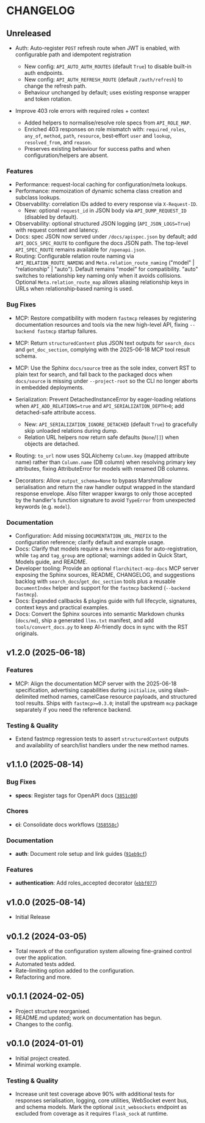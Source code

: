 # CHANGELOG

<!-- version list -->

## Unreleased

- Auth: Auto-register `POST` refresh route when JWT is enabled, with configurable path and idempotent registration
  - New config: `API_AUTO_AUTH_ROUTES` (default `True`) to disable built-in auth endpoints.
  - New config: `API_AUTH_REFRESH_ROUTE` (default `/auth/refresh`) to change the refresh path.
  - Behaviour unchanged by default; uses existing response wrapper and token rotation.

- Improve 403 role errors with required roles + context
  - Added helpers to normalise/resolve role specs from `API_ROLE_MAP`.
  - Enriched 403 responses on role mismatch with: `required_roles`, `any_of`, `method`, `path`, `resource`, best‑effort `user` and `lookup`, `resolved_from`, and `reason`.
  - Preserves existing behaviour for success paths and when configuration/helpers are absent.

### Features

- Performance: request-local caching for configuration/meta lookups.
- Performance: memoization of dynamic schema class creation and subclass lookups.
- Observability: correlation IDs added to every response via `X-Request-ID`.
  - New: optional `request_id` in JSON body via `API_DUMP_REQUEST_ID` (disabled by default).
- Observability: optional structured JSON logging (`API_JSON_LOGS=True`) with request context and latency.
- Docs: spec JSON now served under `/docs/apispec.json` by default; add `API_DOCS_SPEC_ROUTE` to configure the docs JSON path. The top-level `API_SPEC_ROUTE` remains available for `/openapi.json`.
- Routing: Configurable relation route naming via `API_RELATION_ROUTE_NAMING` and `Meta.relation_route_naming` ("model" | "relationship" | "auto"). Default remains "model" for compatibility. "auto" switches to relationship key naming only when it avoids collisions. Optional `Meta.relation_route_map` allows aliasing relationship keys in URLs when relationship‑based naming is used.

### Bug Fixes

- MCP: Restore compatibility with modern `fastmcp` releases by registering documentation resources and tools via the new high-level API, fixing `--backend fastmcp` startup failures.
- MCP: Return `structuredContent` plus JSON text outputs for `search_docs` and `get_doc_section`, complying with the 2025-06-18 MCP tool result schema.
- MCP: Use the Sphinx `docs/source` tree as the sole index, convert RST to plain text for search, and fall back to the packaged docs when `docs/source` is missing under `--project-root` so the CLI no longer aborts in embedded deployments.
- Serialization: Prevent DetachedInstanceError by eager-loading relations when `API_ADD_RELATIONS=true` and `API_SERIALIZATION_DEPTH>0`; add detached-safe attribute access.
  - New: `API_SERIALIZATION_IGNORE_DETACHED` (default `True`) to gracefully skip unloaded relations during dump.
  - Relation URL helpers now return safe defaults (`None`/`[]`) when objects are detached.

- Routing: `to_url` now uses SQLAlchemy `Column.key` (mapped attribute name) rather than `Column.name` (DB column) when resolving primary key attributes, fixing AttributeError for models with renamed DB columns.

- Decorators: Allow `output_schema=None` to bypass Marshmallow serialisation and return the raw handler output wrapped in the standard response envelope. Also filter wrapper kwargs to only those accepted by the handler's function signature to avoid `TypeError` from unexpected keywords (e.g. `model`).

### Documentation

- Configuration: Add missing `DOCUMENTATION_URL_PREFIX` to the configuration reference; clarify default and example usage.
- Docs: Clarify that models require a `Meta` inner class for auto-registration, while `tag` and `tag_group` are optional; warnings added in Quick Start, Models guide, and README.
- Developer tooling: Provide an optional `flarchitect-mcp-docs` MCP server exposing the Sphinx sources, README, CHANGELOG, and suggestions backlog with `search_docs`/`get_doc_section` tools plus a reusable `DocumentIndex` helper and support for the `fastmcp` backend (`--backend fastmcp`).
- Docs: Expanded callbacks & plugins guide with full lifecycle, signatures, context keys and practical examples.
- Docs: Convert the Sphinx sources into semantic Markdown chunks (`docs/md`), ship a generated `llms.txt` manifest, and add `tools/convert_docs.py` to keep AI-friendly docs in sync with the RST originals.

## v1.2.0 (2025-06-18)

### Features

- MCP: Align the documentation MCP server with the 2025-06-18 specification, advertising capabilities during `initialize`, using slash-delimited method names, camelCase resource payloads, and structured tool results. Ships with `fastmcp>=0.3.0`; install the upstream ``mcp`` package separately if you need the reference backend.

### Testing & Quality

- Extend fastmcp regression tests to assert `structuredContent` outputs and availability of search/list handlers under the new method names.

## v1.1.0 (2025-08-14)

### Bug Fixes

- **specs**: Register tags for OpenAPI docs
  ([`3851c00`](https://github.com/lewis-morris/flarchitect/commit/3851c002e95f5a55c916f59d16cfa3a72b329e71))

### Chores

- **ci**: Consolidate docs workflows
  ([`358558c`](https://github.com/lewis-morris/flarchitect/commit/358558c0dcab041fed6c0965487328f049740a86))

### Documentation

- **auth**: Document role setup and link guides
  ([`91eb9cf`](https://github.com/lewis-morris/flarchitect/commit/91eb9cf36c0f5087c67249e627aa7f150a3d8429))

### Features

- **authentication**: Add roles_accepted decorator
  ([`ebbf077`](https://github.com/lewis-morris/flarchitect/commit/ebbf077aadf7aff174a859465de4825436d88d61))


## v1.0.0 (2025-08-14)

- Initial Release

## v0.1.2 (2024-03-05)

- Total rework of the configuration system allowing fine-grained control over the application.
- Automated tests added.
- Rate-limiting option added to the configuration.
- Refactoring and more.

## v0.1.1 (2024-02-05)

- Project structure reorganised.
- README.md updated; work on documentation has begun.
- Changes to the config.

## v0.1.0 (2024-01-01)

- Initial project created.
- Minimal working example.
### Testing & Quality

- Increase unit test coverage above 90% with additional tests for responses serialisation, logging, core utilities, WebSocket event bus, and schema models. Mark the optional `init_websockets` endpoint as excluded from coverage as it requires `flask_sock` at runtime.
